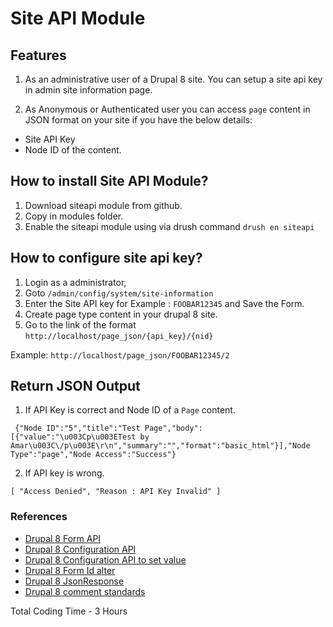 # Site API Module

## Features

1. As an administrative user of a Drupal 8 site.
You can setup a site api key in admin site information page.

2. As Anonymous or Authenticated user you can access `page` content in JSON
format on your site if you have the below details:

 - Site API Key
 - Node ID of the content.

## How to install Site API Module?

1. Download siteapi module from github.
2. Copy in modules folder.
3. Enable the siteapi module using via drush command `drush en siteapi`

## How to configure site api key?

1. Login as a administrator,
2. Goto `/admin/config/system/site-information`
4. Enter the Site API key for Example : `FOOBAR12345` and Save the Form.
5. Create page type content in your drupal 8 site.
6. Go to the link of the format `http://localhost/page_json/{api_key}/{nid}`

  Example: `http://localhost/page_json/FOOBAR12345/2`

## Return JSON Output

1. If API Key is correct and Node ID of a `Page` content.

`
{"Node ID":"5","title":"Test Page","body":[{"value":"\u003Cp\u003ETest by Amar\u003C\/p\u003E\r\n","summary":"","format":"basic_html"}],"Node Type":"page","Node Access":"Success"}`

2. If API key is wrong.

`[
  "Access Denied",
  "Reason : API Key Invalid"
]`



### References

- [Drupal 8 Form API](https://www.drupal.org/docs/8/api/form-api/introduction-to-form-api)
- [Drupal 8 Configuration API](https://www.drupal.org/docs/8/api/configuration-api/configuration-api-overview)
- [Drupal 8 Configuration API to set value](https://www.drupal.org/docs/8/api/configuration-api/simple-configuration-api)
- [Drupal 8 Form Id alter](https://api.drupal.org/api/drupal/core%21lib%21Drupal%21Core%21Form%21form.api.php/function/hook_form_FORM_ID_alter/8.4.x)
- [Drupal 8 JsonResponse](https://drupal-up.com/blog/custom-drupal-8-module-json-response)
- [Drupal 8 comment standards](https://www.drupal.org/docs/develop/standards/api-documentation-and-comment-standards)

Total Coding Time - 3 Hours
